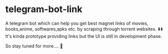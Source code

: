 # telegram-bot-link

A telegram bot which can help you get best magnet links of movies,
books,anime, softwares,apks etc. by scraping through torrent websites.
⬇️⬇️
It's kinda prototype  providing links but the UI is still in development phase.

So stay tuned for more....
🤗

